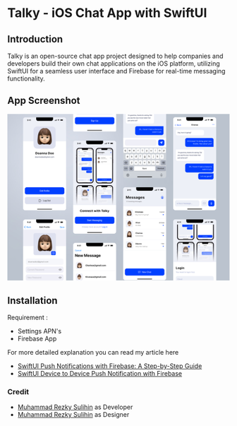 # Talky - iOS Chat App with SwiftUI

## Introduction
Talky is an open-source chat app project designed to help companies and developers build their own chat applications on the iOS platform, utilizing SwiftUI for a seamless user interface and Firebase for real-time messaging functionality.

## App Screenshot
<img src="https://github.com/mrezkys/Talky/blob/main/shot.jpg" width="auto" height="auto" >


## Installation
Requirement :
- Settings APN's
- Firebase App

For more detailed explanation you can read my article here 
- [SwiftUI Push Notifications with Firebase: A Step-by-Step Guide](https://mrezkys.medium.com/swiftui-push-notifications-with-firebase-a-step-by-step-guide-c6157aea079a)
- [SwiftUI Device to Device Push Notification with Firebase](https://mrezkys.medium.com/swiftui-device-to-device-push-notification-with-firebase-d215aa838361)

### Credit
- [Muhammad Rezky Sulihin](https://www.linkedin.com/in/mrezkys/) as Developer 
- [Muhammad Rezky Sulihin](https://www.dribbble.com/mrezkys/) as Designer 
